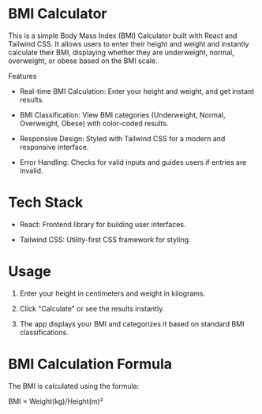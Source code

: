 # BMI Calculator

This is a simple Body Mass Index (BMI) Calculator built with React and Tailwind CSS. It allows users to enter their height and weight and instantly calculate their BMI, displaying whether they are underweight, normal, overweight, or obese based on the BMI scale.

Features

- Real-time BMI Calculation: Enter your height and weight, and get instant results.

- BMI Classification: View BMI categories (Underweight, Normal, Overweight, Obese) with color-coded results.

- Responsive Design: Styled with Tailwind CSS for a modern and responsive interface.

- Error Handling: Checks for valid inputs and guides users if entries are invalid.

# Tech Stack

- React: Frontend library for building user interfaces.

- Tailwind CSS: Utility-first CSS framework for styling.

# Usage

1. Enter your height in centimeters and weight in kilograms.

2. Click "Calculate" or see the results instantly.

3. The app displays your BMI and categorizes it based on standard BMI classifications.

# BMI Calculation Formula

The BMI is calculated using the formula:

BMI = Weight(kg)/Height(m)²
​
